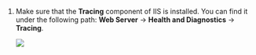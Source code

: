1. Make sure that the **Tracing** component of IIS is installed. You can find it under the following path: **Web Server** -> **Health and Diagnostics** -> **Tracing**.

    ![](https://joji.blob.core.windows.net/recipe/iis-freb-1.png)
